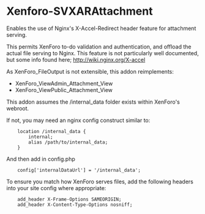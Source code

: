 Xenforo-SVXARAttachment
======================

Enables the use of Nginx's X-Accel-Redirect header feature for attachment serving.

This permits XenForo to-do validation and authentication, and offload the actual file serving to Nginx. This feature is not particularly well documented, but some info found here; http://wiki.nginx.org/X-accel

As XenForo_FileOutput is not extensible, this addon reimplements:
- XenForo_ViewAdmin_Attachment_View
- XenForo_ViewPublic_Attachment_View

This addon assumes the /internal_data folder exists within XenForo's webroot.

If not, you may need an nginx config construct similar to:
```
    location /internal_data {
        internal;
        alias /path/to/internal_data;
    }
```  
And then add in config.php
```
    config['internalDataUrl'] = '/internal_data';
```  

To ensure you match how XenForo serves files, add the following headers into your site config where appropriate:
```
    add_header X-Frame-Options SAMEORIGIN;
    add_header X-Content-Type-Options nosniff;
```
